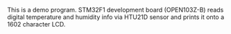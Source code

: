 This is a demo program. STM32F1 development board (OPEN103Z-B) reads digital temperature and humidity info via HTU21D sensor and prints it onto a 1602 character LCD.
